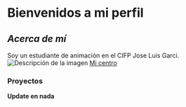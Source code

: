# **Bienvenidos a mi perfil**
## *Acerca de mí*
Soy un estudiante de animación en el CIFP Jose Luis Garci.
![Descripción de la imagen](https://cadenaser.com/resizer/v2/JUTY2NMEQZFV7ACKL3WNEYBB2Q.jpg?auth=95f7493dbd83cd49b040a7682b582af2c6e926c6971a96cb2be279c8b25008a9&quality=70&width=1200&height=900&smart=true)
[Mi centro](https://site.educa.madrid.org/cifp.joseluisgarci.alcobendas/)
### Proyectos
**Update en nada**
